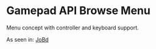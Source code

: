 # Gamepad API Browse Menu

Menu concept with controller and keyboard support.

As seen in: [JoBd](https://fagnerjb.com/app/browse)
